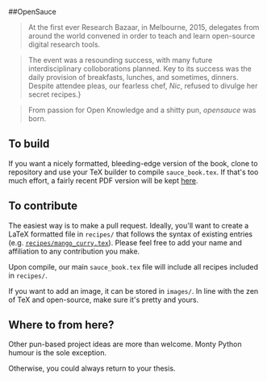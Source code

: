 #\#OpenSauce

> At the first ever Research Bazaar, in Melbourne, 2015, delegates from around the world convened in order to teach and learn open-source digital research tools.

> The event was a resounding success, with many future interdisciplinary colloborations planned. Key to its success was the daily provision of breakfasts, lunches, and sometimes, dinners. Despite attendee pleas, our fearless chef, *Nic*, refused to divulge her secret recipes.}

> From passion for Open Knowledge and a shitty pun, *opensauce* was born.

## To build

If you want a nicely formatted, bleeding-edge version of the book, clone to repository and use your TeX builder to compile `sauce_book.tex`. If that's too much effort, a fairly recent PDF version will be kept [here](https://github.com/interrogator/opensauce/blob/master/sauce_book.pdf).

## To contribute

The easiest way is to make a pull request. Ideally, you'll want to create a LaTeX formatted file in `recipes/` that follows the syntax of existing entries (e.g. [`recipes/mango_curry.tex`](https://github.com/interrogator/opensauce/blob/master/recipes/mango_curry.tex)). Please feel free to add your name and affiliation to any contribution you make.

Upon compile, our main `sauce_book.tex` file will include all recipes included in `recipes/`.

If you want to add an image, it can be stored in `images/`. In line with the zen of TeX and open-source, make sure it's pretty and yours.

## Where to from here?

Other pun-based project ideas are more than welcome. Monty Python humour is the sole exception.

Otherwise, you could always return to your thesis.

